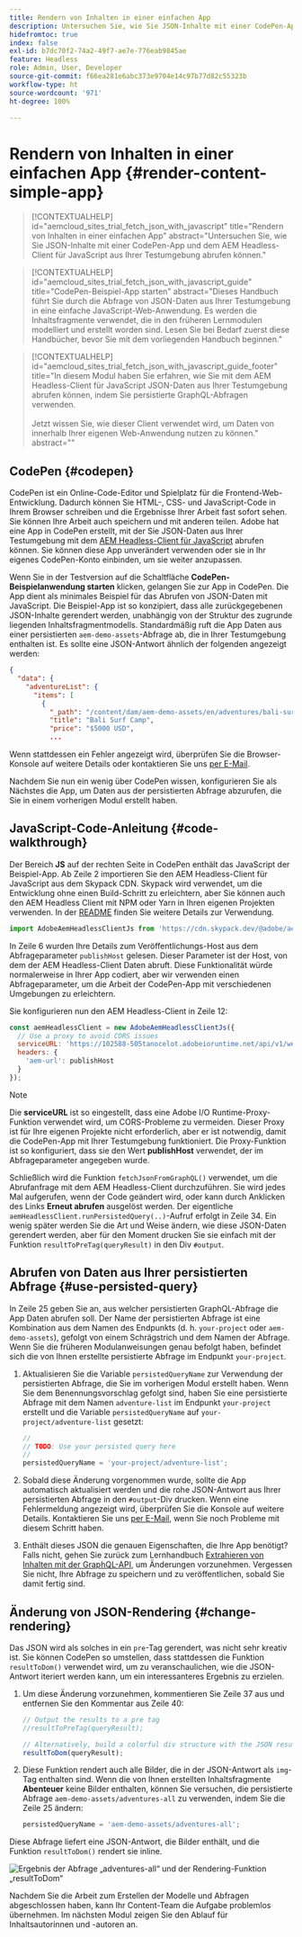 ```yaml
---
title: Rendern von Inhalten in einer einfachen App
description: Untersuchen Sie, wie Sie JSON-Inhalte mit einer CodePen-App und dem AEM Headless-Client für JavaScript aus Ihrer Testumgebung abrufen können.
hidefromtoc: true
index: false
exl-id: b7dc70f2-74a2-49f7-ae7e-776eab9845ae
feature: Headless
role: Admin, User, Developer
source-git-commit: f66ea281e6abc373e9704e14c97b77d82c55323b
workflow-type: ht
source-wordcount: '971'
ht-degree: 100%

---
```



# Rendern von Inhalten in einer einfachen App {#render-content-simple-app}

>[!CONTEXTUALHELP]
>id="aemcloud_sites_trial_fetch_json_with_javascript"
>title="Rendern von Inhalten in einer einfachen App"
>abstract="Untersuchen Sie, wie Sie JSON-Inhalte mit einer CodePen-App und dem AEM Headless-Client für JavaScript aus Ihrer Testumgebung abrufen können."

>[!CONTEXTUALHELP]
>id="aemcloud_sites_trial_fetch_json_with_javascript_guide"
>title="CodePen-Beispiel-App starten"
>abstract="Dieses Handbuch führt Sie durch die Abfrage von JSON-Daten aus Ihrer Testumgebung in eine einfache JavaScript-Web-Anwendung. Es werden die Inhaltsfragmente verwendet, die in den früheren Lernmodulen modelliert und erstellt worden sind. Lesen Sie bei Bedarf zuerst diese Handbücher, bevor Sie mit dem vorliegenden Handbuch beginnen."

>[!CONTEXTUALHELP]
>id="aemcloud_sites_trial_fetch_json_with_javascript_guide_footer"
>title="In diesem Modul haben Sie erfahren, wie Sie mit dem AEM Headless-Client für JavaScript JSON-Daten aus Ihrer Testumgebung abrufen können, indem Sie persistierte GraphQL-Abfragen verwenden.<br><br>Jetzt wissen Sie, wie dieser Client verwendet wird, um Daten von innerhalb Ihrer eigenen Web-Anwendung nutzen zu können."
>abstract=""

## CodePen {#codepen}

CodePen ist ein Online-Code-Editor und Spielplatz für die Frontend-Web-Entwicklung. Dadurch können Sie HTML-, CSS- und JavaScript-Code in Ihrem Browser schreiben und die Ergebnisse Ihrer Arbeit fast sofort sehen. Sie können Ihre Arbeit auch speichern und mit anderen teilen. Adobe hat eine App in CodePen erstellt, mit der Sie JSON-Daten aus Ihrer Testumgebung mit dem [AEM Headless-Client für JavaScript](https://github.com/adobe/aem-headless-client-js) abrufen können. Sie können diese App unverändert verwenden oder sie in Ihr eigenes CodePen-Konto einbinden, um sie weiter anzupassen.

Wenn Sie in der Testversion auf die Schaltfläche **CodePen-Beispielanwendung starten** klicken, gelangen Sie zur App in CodePen. Die App dient als minimales Beispiel für das Abrufen von JSON-Daten mit JavaScript. Die Beispiel-App ist so konzipiert, dass alle zurückgegebenen JSON-Inhalte gerendert werden, unabhängig von der Struktur des zugrunde liegenden Inhaltsfragmentmodells. Standardmäßig ruft die App Daten aus einer persistierten `aem-demo-assets`-Abfrage ab, die in Ihrer Testumgebung enthalten ist. Es sollte eine JSON-Antwort ähnlich der folgenden angezeigt werden:

```json
{
  "data": {
    "adventureList": {
      "items": [
        {
          "_path": "/content/dam/aem-demo-assets/en/adventures/bali-surf-camp/bali-surf-camp",
          "title": "Bali Surf Camp",
          "price": "$5000 USD",
          ...
```

Wenn stattdessen ein Fehler angezeigt wird, überprüfen Sie die Browser-Konsole auf weitere Details oder kontaktieren Sie uns [per E-Mail](mailto:aem-headless-trials-support@adobe.com?subject=AEM%20Trials%20support%20request).

Nachdem Sie nun ein wenig über CodePen wissen, konfigurieren Sie als Nächstes die App, um Daten aus der persistierten Abfrage abzurufen, die Sie in einem vorherigen Modul erstellt haben.

## JavaScript-Code-Anleitung {#code-walkthrough}

Der Bereich **JS** auf der rechten Seite in CodePen enthält das JavaScript der Beispiel-App. Ab Zeile 2 importieren Sie den AEM Headless-Client für JavaScript aus dem Skypack CDN. Skypack wird verwendet, um die Entwicklung ohne einen Build-Schritt zu erleichtern, aber Sie können auch den AEM Headless Client mit NPM oder Yarn in Ihren eigenen Projekten verwenden. In der [README](https://github.com/adobe/aem-headless-client-js#aem-headless-client-for-javascript) finden Sie weitere Details zur Verwendung.

```javascript
import AdobeAemHeadlessClientJs from 'https://cdn.skypack.dev/@adobe/aem-headless-client-js@v3.2.0';
```

In Zeile 6 wurden Ihre Details zum Veröffentlichungs-Host aus dem Abfrageparameter `publishHost` gelesen. Dieser Parameter ist der Host, von dem der AEM Headless-Client Daten abruft. Diese Funktionalität würde normalerweise in Ihrer App codiert, aber wir verwenden einen Abfrageparameter, um die Arbeit der CodePen-App mit verschiedenen Umgebungen zu erleichtern.

Sie konfigurieren nun den AEM Headless-Client in Zeile 12:

```javascript
const aemHeadlessClient = new AdobeAemHeadlessClientJs({
  // Use a proxy to avoid CORS issues
  serviceURL: 'https://102588-505tanocelot.adobeioruntime.net/api/v1/web/aem/proxy',
  headers: {
    'aem-url': publishHost
  }
});
```

>[!NOTE]
>
>Die **serviceURL** ist so eingestellt, dass eine Adobe I/O Runtime-Proxy-Funktion verwendet wird, um CORS-Probleme zu vermeiden. Dieser Proxy ist für Ihre eigenen Projekte nicht erforderlich, aber er ist notwendig, damit die CodePen-App mit Ihrer Testumgebung funktioniert. Die Proxy-Funktion ist so konfiguriert, dass sie den Wert **publishHost** verwendet, der im Abfrageparameter angegeben wurde.

Schließlich wird die Funktion `fetchJsonFromGraphQL()` verwendet, um die Abrufanfrage mit dem AEM Headless-Client durchzuführen. Sie wird jedes Mal aufgerufen, wenn der Code geändert wird, oder kann durch Anklicken des Links **Erneut abrufen** ausgelöst werden. Der eigentliche `aemHeadlessClient.runPersistedQuery(..)`-Aufruf erfolgt in Zeile 34. Ein wenig später werden Sie die Art und Weise ändern, wie diese JSON-Daten gerendert werden, aber für den Moment drucken Sie sie einfach mit der Funktion `resultToPreTag(queryResult)` in den Div `#output`.

## Abrufen von Daten aus Ihrer persistierten Abfrage {#use-persisted-query}

In Zeile 25 geben Sie an, aus welcher persistierten GraphQL-Abfrage die App Daten abrufen soll. Der Name der persistierten Abfrage ist eine Kombination aus dem Namen des Endpunkts (d. h. `your-project` oder `aem-demo-assets`), gefolgt von einem Schrägstrich und dem Namen der Abfrage. Wenn Sie die früheren Modulanweisungen genau befolgt haben, befindet sich die von Ihnen erstellte persistierte Abfrage im Endpunkt `your-project`.

1. Aktualisieren Sie die Variable `persistedQueryName` zur Verwendung der persistierten Abfrage, die Sie im vorherigen Modul erstellt haben. Wenn Sie dem Benennungsvorschlag gefolgt sind, haben Sie eine persistierte Abfrage mit dem Namen `adventure-list` im Endpunkt `your-project` erstellt und die Variable `persistedQueryName` auf `your-project/adventure-list` gesetzt:

   ```javascript
   //
   // TODO: Use your persisted query here
   //
   persistedQueryName = 'your-project/adventure-list';
   ```

1. Sobald diese Änderung vorgenommen wurde, sollte die App automatisch aktualisiert werden und die rohe JSON-Antwort aus Ihrer persistierten Abfrage in den `#output`-Div drucken. Wenn eine Fehlermeldung angezeigt wird, überprüfen Sie die Konsole auf weitere Details. Kontaktieren Sie uns [per E-Mail](mailto:aem-headless-trials-support@adobe.com?subject=AEM%20Trials%20support%20request), wenn Sie noch Probleme mit diesem Schritt haben.

1. Enthält dieses JSON die genauen Eigenschaften, die Ihre App benötigt? Falls nicht, gehen Sie zurück zum Lernhandbuch [Extrahieren von Inhalten mit der GraphQL-API](https://experience.adobe.com/experiencemanager/learn/extract_content_using_graphql), um Änderungen vorzunehmen. Vergessen Sie nicht, Ihre Abfrage zu speichern und zu veröffentlichen, sobald Sie damit fertig sind.

## Änderung von JSON-Rendering {#change-rendering}

Das JSON wird als solches in ein `pre`-Tag gerendert, was nicht sehr kreativ ist. Sie können CodePen so umstellen, dass stattdessen die Funktion `resultToDom()` verwendet wird, um zu veranschaulichen, wie die JSON-Antwort iteriert werden kann, um ein interessanteres Ergebnis zu erzielen.

1. Um diese Änderung vorzunehmen, kommentieren Sie Zeile 37 aus und entfernen Sie den Kommentar aus Zeile 40:

   ```javascript
   // Output the results to a pre tag
   //resultToPreTag(queryResult);
   
   // Alternatively, build a colorful div structure with the JSON results and render images inline
   resultToDom(queryResult);
   ```

1. Diese Funktion rendert auch alle Bilder, die in der JSON-Antwort als `img`-Tag enthalten sind. Wenn die von Ihnen erstellten Inhaltsfragmente **Abenteuer** keine Bilder enthalten, können Sie versuchen, die persistierte Abfrage `aem-demo-assets/adventures-all` zu verwenden, indem Sie die Zeile 25 ändern:

   ```javascript
   persistedQueryName = 'aem-demo-assets/adventures-all';
   ```

Diese Abfrage liefert eine JSON-Antwort, die Bilder enthält, und die Funktion `resultToDom()` rendert sie inline.

![Ergebnis der Abfrage „adventures-all“ und der Rendering-Funktion „resultToDom“](assets/do-not-localize/adventures-all-query-result.png)

Nachdem Sie die Arbeit zum Erstellen der Modelle und Abfragen abgeschlossen haben, kann Ihr Content-Team die Aufgabe problemlos übernehmen. Im nächsten Modul zeigen Sie den Ablauf für Inhaltsautorinnen und -autoren an.
